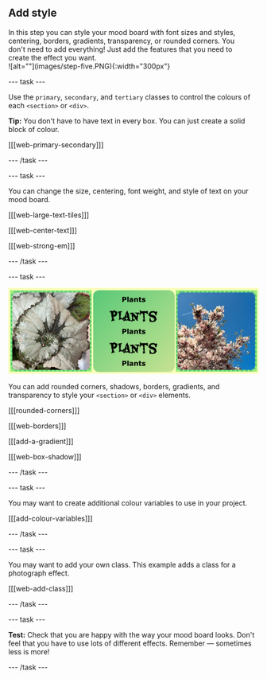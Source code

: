 ## Add style

<div style="display: flex; flex-wrap: wrap">
<div style="flex-basis: 200px; flex-grow: 1; margin-right: 15px;">
In this step you can style your mood board with font sizes and styles, centering, borders, gradients, transparency, or rounded corners. You don't need to add everything! Just add the features that you need to create the effect you want. 
</div>
<div>
![alt=""](images/step-five.PNG){:width="300px"}
</div>
</div>

\--- task ---

Use the `primary`, `secondary`, and `tertiary` classes to control the colours of each `<section>` or `<div>`.

**Tip:** You don't have to have text in every box. You can just create a solid block of colour.

[[[web-primary-secondary]]]

\--- /task ---

\--- task ---

You can change the size, centering, font weight, and style of text on your mood board.

[[[web-large-text-tiles]]]

[[[web-center-text]]]

[[[web-strong-em]]]

\--- /task ---

\--- task ---

![A strip of examples with gradients, dashed borders, and rounded corners.](images/borders-corners.png)

You can add rounded corners, shadows, borders, gradients, and transparency to style your `<section>` or `<div>` elements.

[[[rounded-corners]]]

[[[web-borders]]]

[[[add-a-gradient]]]

[[[web-box-shadow]]]

\--- /task ---

\--- task ---

You may want to create additional colour variables to use in your project.

[[[add-colour-variables]]]

\--- /task ---

\--- task ---

You may want to add your own class. This example adds a class for a photograph effect.

[[[web-add-class]]]

\--- /task ---

\--- task ---

**Test:** Check that you are happy with the way your mood board looks. Don't feel that you have to use lots of different effects. Remember &mdash; sometimes less is more!

\--- /task ---
